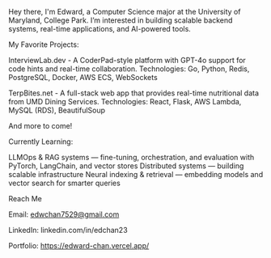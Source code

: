 Hey there, I'm Edward, a Computer Science major at the University of Maryland, College Park.
I’m interested in building scalable backend systems, real-time applications, and AI-powered tools.

My Favorite Projects:

InterviewLab.dev - A CoderPad-style platform with GPT-4o support for code hints and real-time collaboration.
Technologies: Go, Python, Redis, PostgreSQL, Docker, AWS ECS, WebSockets

TerpBites.net - A full-stack web app that provides real-time nutritional data from UMD Dining Services.
Technologies: React, Flask, AWS Lambda, MySQL (RDS), BeautifulSoup

And more to come!

Currently Learning:

LLMOps & RAG systems — fine-tuning, orchestration, and evaluation with PyTorch, LangChain, and vector stores
Distributed systems — building scalable infrastructure
Neural indexing & retrieval — embedding models and vector search for smarter queries

Reach Me

Email: edwchan7529@gmail.com

LinkedIn: linkedin.com/in/edchan23

Portfolio: https://edward-chan.vercel.app/
